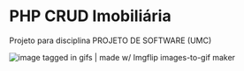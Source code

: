 # PHP CRUD Imobiliária

Projeto para disciplina PROJETO DE SOFTWARE (UMC)

![image tagged in gifs | made w/ Imgflip images-to-gif maker](https://i.imgflip.com/6lnw9k.gif)